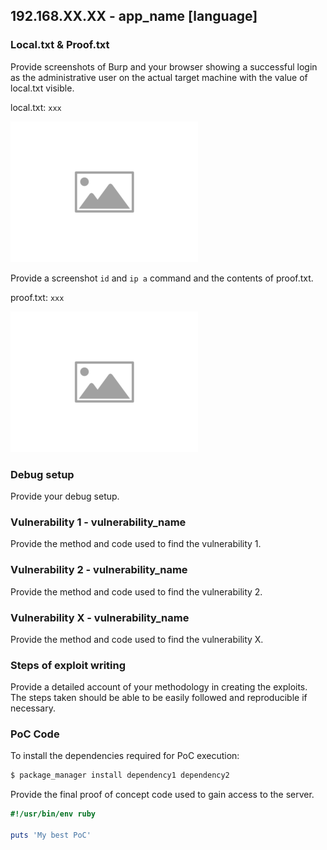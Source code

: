 
## 192.168.XX.XX - app_name [language]

### Local.txt & Proof.txt

Provide screenshots of Burp and your browser showing a successful login as the administrative user on the actual target machine with the value of local.txt visible.

local.txt: `xxx`

![local.txt](images/placeholder-image-300x225.png)

Provide a screenshot `id` and `ip a` command and the contents of proof.txt.

proof.txt: `xxx`

![proof.txt](images/placeholder-image-300x225.png)

### Debug setup

Provide your debug setup.

### Vulnerability 1 - vulnerability_name

Provide the method and code used to find the vulnerability 1.

### Vulnerability 2 - vulnerability_name

Provide the method and code used to find the vulnerability 2.

### Vulnerability X - vulnerability_name

Provide the method and code used to find the vulnerability X.

### Steps of exploit writing

Provide a detailed account of your methodology in creating the exploits. The steps taken
should be able to be easily followed and reproducible if necessary.

### PoC Code

To install the dependencies required for PoC execution:

```default
$ package_manager install dependency1 dependency2
```

Provide the final proof of concept code used to gain access to the server.

```ruby
#!/usr/bin/env ruby

puts 'My best PoC'
```
